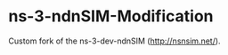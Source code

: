 ns-3-ndnSIM-Modification
========================

Custom fork of the ns-3-dev-ndnSIM (http://nsnsim.net/).